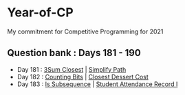 # Year-of-CP
My commitment for Competitive Programming for 2021

## Question bank : Days 181 - 190
- Day 181 : [3Sum Closest](https://leetcode.com/problems/3sum-closest/) | [Simplify Path](https://leetcode.com/problems/simplify-path/)
- Day 182 : [Counting Bits](https://leetcode.com/problems/counting-bits/) | [Closest Dessert Cost](https://leetcode.com/problems/closest-dessert-cost/)
- Day 183 : [Is Subsequence](https://leetcode.com/problems/is-subsequence/) | [Student Attendance Record I](https://leetcode.com/problems/student-attendance-record-i/)